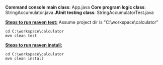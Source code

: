 **Command console main class**: App.java
**Core program logic class**: StringAccumulator.java
**JUnit testing class**: StringAccumulatorTest.java


<u><strong>Steps to run maven test:</strong></u>
Assume project dir is "C:\workspace\calculator"
```
cd C:\workspace\calculator
mvn clean test
```
<u><strong>Steps to run maven install:</strong></u>
```
cd C:\workspace\calculator
mvn clean install
```
